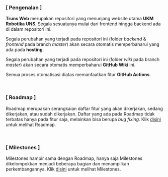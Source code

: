 ### [ **Pengenalan** ]
**Truns Web** merupakan repositori yang menunjang website utama **UKM Robotika UNS**. Segala sesuatunya mulai dari frontend hingga backend ada di dalam repositori ini.

Segala perubahan yang terjadi pada repositori ini (folder _backend_ & _frontend_ pada branch _master_) akan secara otomatis memperbaharui yang ada pada **hosting**. 

Segala perubahan yang terjadi pada repositori ini (folder _wiki_ pada branch _master_) akan secara otomatis memperbaharui **GitHub Wiki** ini. 

Semua proses otomatisasi diatas memanfaatkan fitur **GitHub Actions**.

<br>

### [ **Roadmap** ]
Roadmap merupakan serangkaian daftar fitur yang akan dikerjakan, sedang dikerjakan, atau sudah dikerjakan. Daftar yang ada pada Roadmap tidak terbatas hanya pada fitur saja, melainkan bisa berupa _bug fixing_. Klik [disini](https://github.com/orgs/robotika-uns/projects/2) untuk melihat Roadmap.

<br>

### [ **Milestones** ]
Milestones hampir sama dengan Roadmap, hanya saja Milestones dikelompokkan menjadi beberapa bagian dan menampilkan perkembangannya. Klik [disini](https://github.com/robotika-uns/truns-web/milestones) untuk melihat Milestones.